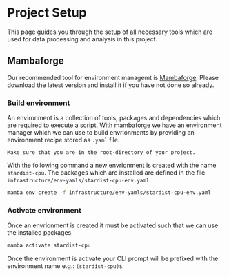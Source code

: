 # Project Setup
This page guides you through the setup of all necessary tools which are used for data processing and analysis in this project.

## Mambaforge
Our recommended tool for environment managemt is [Mambaforge](https://github.com/conda-forge/miniforge).
Please download the latest version and install it if you have not done so already.

### Build environment
An environment is a collection of tools, packages and dependencies which are required to execute a script.
With mambaforge we have an environment manager which we can use to build envrionments by providing an environment recipe stored as `.yaml` file.

```{attention}
Make sure that you are in the root-directory of your project.
```

With the following command a new envrionment is created with the name `stardist-cpu`.
The packages which are installed are defined in the file `infrastructure/env-yamls/stardist-cpu-env.yaml`.

```bash
mamba env create -f infrastructure/env-yamls/stardist-cpu-env.yaml
```

### Activate environment
Once an envrionment is created it must be activated such that we can use the installed packages.

```bash
mamba activate stardist-cpu
```

Once the environment is activate your CLI prompt will be prefixed with the environment name e.g.:
`(stardist-cpu)$ `
